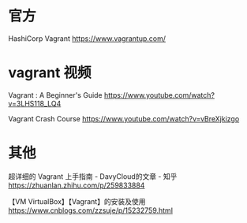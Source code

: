 
# 官方

HashiCorp Vagrant https://www.vagrantup.com/

# vagrant 视频

Vagrant : A Beginner's Guide https://www.youtube.com/watch?v=3LHS118_LQ4

Vagrant Crash Course https://www.youtube.com/watch?v=vBreXjkizgo

# 其他

超详细的 Vagrant 上手指南 - DavyCloud的文章 - 知乎 https://zhuanlan.zhihu.com/p/259833884

【VM VirtualBox】【Vagrant】的安装及使用 https://www.cnblogs.com/zzsuje/p/15232759.html
